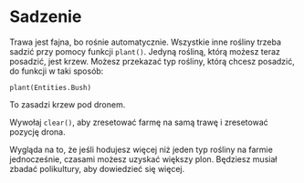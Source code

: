 # Sadzenie
Trawa jest fajna, bo rośnie automatycznie. Wszystkie inne rośliny trzeba sadzić przy pomocy funkcji `plant()`. Jedyną rośliną, którą możesz teraz posadzić, jest krzew. Możesz przekazać typ rośliny, którą chcesz posadzić, do funkcji w taki sposób:

`plant(Entities.Bush)`

To zasadzi krzew pod dronem.

Wywołaj `clear()`, aby zresetować farmę na samą trawę i zresetować pozycję drona.

Wygląda na to, że jeśli hodujesz więcej niż jeden typ rośliny na farmie jednocześnie, czasami możesz uzyskać większy plon. Będziesz musiał zbadać polikultury, aby dowiedzieć się więcej.